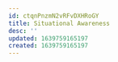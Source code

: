 ```yaml
---
id: ctqnPnzmN2vRFvDXHRoGY
title: Situational Awareness
desc: ''
updated: 1639759165197
created: 1639759165197
---
```


